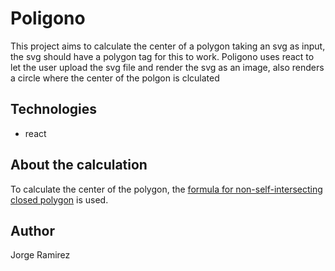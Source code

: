 # Poligono

This project aims to calculate the center of a polygon taking an svg as input, the svg should have a polygon tag for this to work.
Poligono uses react to let the user upload the svg file and render the svg as an image, also renders a circle where the center of the polgon is clculated

## Technologies

- react

## About the calculation

To calculate the center of the polygon, the [formula for non-self-intersecting closed polygon](https://en.wikipedia.org/wiki/Centroid#Of_a_polygon) is used.

## Author

Jorge Ramirez
